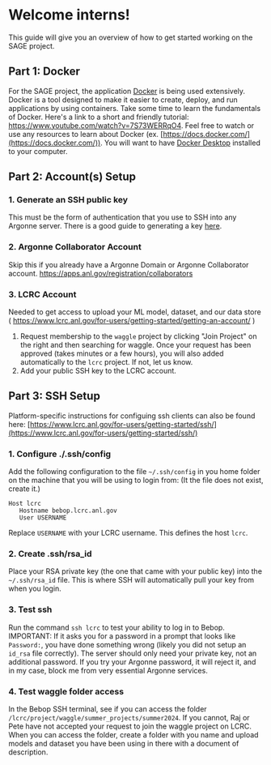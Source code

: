 # Welcome interns!
This guide will give you an overview of how to get started working on the SAGE project.

## Part 1: Docker
For the SAGE project, the application [Docker](https://www.docker.com/) is being used extensively. Docker is a tool designed to make it easier to create, deploy, and run applications by using containers. Take some time to learn the fundamentals of Docker. Here's a link to a short and friendly tutorial: https://www.youtube.com/watch?v=7S73WERRqO4. Feel free to watch or use any resources to learn about Docker (ex. [https://docs.docker.com/](https://docs.docker.com/)). You will want to have [Docker Desktop](https://www.docker.com/get-started) installed to your computer.

## Part 2:  Account(s) Setup

### 1. Generate an SSH public key 
This must be the form of authentication that you use to SSH into any Argonne server. There is a good guide to generating a key [here](https://kb.iu.edu/d/aews).

### 2. Argonne Collaborator Account  
Skip this if you already have a Argonne Domain or Argonne Collaborator account.
https://apps.anl.gov/registration/collaborators

### 3. LCRC Account  
Needed to get access to upload your ML model, dataset, and our data store ( https://www.lcrc.anl.gov/for-users/getting-started/getting-an-account/ )

  1. Request membership to the `waggle` project by clicking "Join Project" on the right and then searching for waggle. Once your request has been approved (takes minutes or a few hours), you will also added automatically to the `lcrc` project. If not, let us know.
  2. Add your public SSH key to the LCRC account.

## Part 3: SSH Setup

Platform-specific instructions for configuing ssh clients can also be found here: [https://www.lcrc.anl.gov/for-users/getting-started/ssh/](https://www.lcrc.anl.gov/for-users/getting-started/ssh/)

### 1. Configure ./.ssh/config  

Add the following configuration to the file `~/.ssh/config` in you home folder on the machine that you will be using to login from: (It the file does not exist, create it.)

   ```text
   Host lcrc
      Hostname bebop.lcrc.anl.gov
      User USERNAME
   ```

   Replace `USERNAME` with your LCRC username. This defines the host `lcrc`.

### 2. Create .ssh/rsa_id  

Place your RSA private key (the one that came with your public key) into the `~/.ssh/rsa_id` file. This is where SSH will automatically pull your key from when you login.

### 3. Test ssh  

Run the command `ssh lcrc` to test your ability to log in to Bebop. IMPORTANT: If it asks you for a password in a prompt that looks like `Password:`, you have done something wrong (likely you did not setup an `id_rsa` file correctly). The server should only need your private key, not an additional password. If you try your Argonne password, it will reject it, and in my case, block me from very essential Argonne services.

### 4. Test waggle folder access  

In the Bebop SSH terminal, see if you can access the folder `/lcrc/project/waggle/summer_projects/summer2024`. If you cannot, Raj or Pete have not accepted your request to join the waggle project on LCRC. When you can access the folder, create a folder with you name and upload models and dataset you have been using in there with a document of description.
